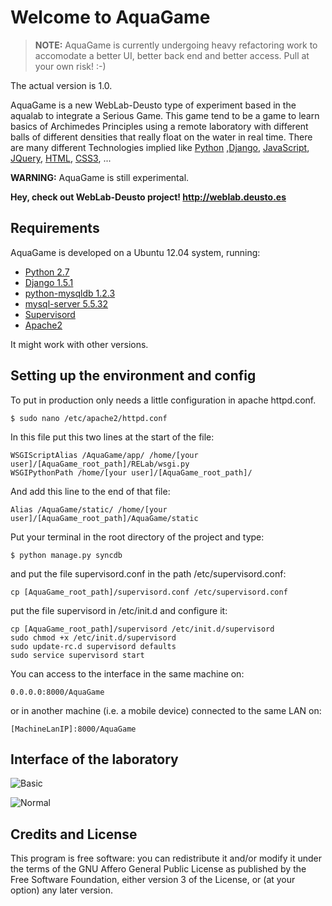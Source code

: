 # Welcome to AquaGame #

> **NOTE:** AquaGame is currently undergoing heavy refactoring work
> to accomodate a better UI, better back end and better access. Pull at your
> own risk! :-)

The actual version is 1.0.

AquaGame is a new WebLab-Deusto type of experiment based in the aqualab to integrate a Serious Game. This game tend to be a game to learn basics of Archimedes Principles using a remote laboratory with different balls of different densities that really float on the water in real time.
There are many different Technologies implied like [Python](http://python.org) ,[Django](https://www.djangoproject.com/‎), [JavaScript](http://http://en.wikipedia.org/wiki/JavaScript/‎), [JQuery](http://jquery.com/‎), [HTML](http://en.wikipedia.org/wiki/HTML), [CSS3](http://en.wikipedia.org/wiki/CSS3#CSS_3), ...

**WARNING:**  AquaGame is still experimental.

**Hey, check out WebLab-Deusto project! <http://weblab.deusto.es>**

## Requirements ##

AquaGame is developed on a Ubuntu 12.04 system, running:

   * [Python 2.7](http://docs.python.org/2/)
   * [Django 1.5.1](https://www.djangoproject.com/‎)
   * [python-mysqldb 1.2.3](http://mysql-python.sourceforge.net/MySQLdb.html)
   * [mysql-server 5.5.32](http://www.mysql.com)
   * [Supervisord](http://http://supervisord.org/)
   * [Apache2](http://httpd.apache.org/)

It might work with other versions.

## Setting up the environment and config ##

To put in production only needs a little configuration in apache httpd.conf.

	$ sudo nano /etc/apache2/httpd.conf

In this file put this two lines at the start of the file:

	WSGIScriptAlias /AquaGame/app/ /home/[your user]/[AquaGame_root_path]/RELab/wsgi.py
	WSGIPythonPath /home/[your user]/[AquaGame_root_path]/

And add this line to the end of that file:

	Alias /AquaGame/static/ /home/[your user]/[AquaGame_root_path]/AquaGame/static

Put your terminal in the root directory of the project and type:

	$ python manage.py syncdb

and put the file supervisord.conf in the path /etc/supervisord.conf: 

	cp [AquaGame_root_path]/supervisord.conf /etc/supervisord.conf

put the file supervisord in /etc/init.d and configure it:

	cp [AquaGame_root_path]/supervisord /etc/init.d/supervisord
	sudo chmod +x /etc/init.d/supervisord
	sudo update-rc.d supervisord defaults
	sudo service supervisord start

You can access to the interface in the same machine on:

	0.0.0.0:8000/AquaGame

or in another machine (i.e. a mobile device) connected to the same LAN on:

	[MachineLanIP]:8000/AquaGame

## Interface of the laboratory ##

![Basic](https://raw.github.com/gmartinvela/AquaGame/master/AquaGame/static/img/basic_interface.png)

![Normal](https://raw.github.com/gmartinvela/AquaGame/master/AquaGame/static/img/normal_interface.png)


## Credits and License ##

This program is free software: you can redistribute it and/or modify it
under the terms of the  GNU  Affero General Public License as published
by the Free Software Foundation, either version 3 of the License, or (at
your option) any later version.

